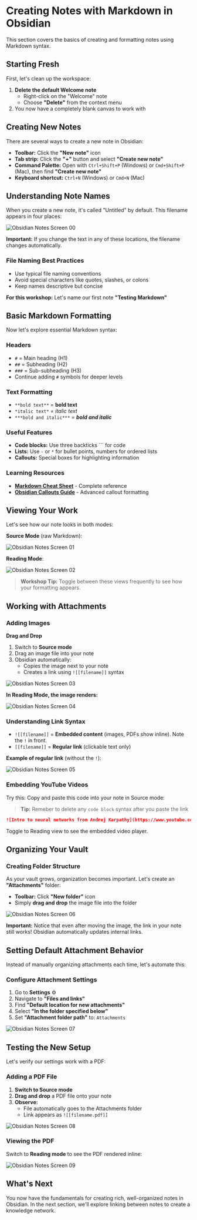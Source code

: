 # Creating Notes with Markdown in Obsidian

This section covers the basics of creating and formatting notes using Markdown syntax.

## Starting Fresh

First, let's clean up the workspace:
1. **Delete the default Welcome note**
   - Right-click on the "Welcome" note
   - Choose **"Delete"** from the context menu
2. You now have a completely blank canvas to work with

## Creating New Notes

There are several ways to create a new note in Obsidian:

- **Toolbar:** Click the **"New note"** icon
- **Tab strip:** Click the **"+"** button and select **"Create new note"**
- **Command Palette:** Open with `Ctrl+Shift+P` (Windows) or `Cmd+Shift+P` (Mac), then find **"Create new note"**
- **Keyboard shortcut:** `Ctrl+N` (Windows) or `Cmd+N` (Mac)

## Understanding Note Names

When you create a new note, it's called "Untitled" by default. This filename appears in four places:

![Obsidian Notes Screen 00](./assets/Obsidian_Notes_00.png)

**Important:** If you change the text in any of these locations, the filename changes automatically.

### File Naming Best Practices
- Use typical file naming conventions
- Avoid special characters like quotes, slashes, or colons
- Keep names descriptive but concise

**For this workshop:** Let's name our first note **"Testing Markdown"**

## Basic Markdown Formatting

Now let's explore essential Markdown syntax:

### Headers
- `#` = Main heading (H1)
- `##` = Subheading (H2)  
- `###` = Sub-subheading (H3)
- Continue adding `#` symbols for deeper levels

### Text Formatting
- `**bold text**` = **bold text**
- `*italic text*` = *italic text*
- `***bold and italic***` = ***bold and italic***

### Useful Features
- **Code blocks:** Use three backticks ``` for code
- **Lists:** Use `-` or `*` for bullet points, numbers for ordered lists
- **Callouts:** Special boxes for highlighting information

### Learning Resources
- [**Markdown Cheat Sheet**](https://www.markdownguide.org/cheat-sheet/) - Complete reference
- [**Obsidian Callouts Guide**](https://help.obsidian.md/callouts) - Advanced callout formatting

## Viewing Your Work

Let's see how our note looks in both modes:

**Source Mode** (raw Markdown):

![Obsidian Notes Screen 01](./assets/Obsidian_Notes_01.png)

**Reading Mode**:

![Obsidian Notes Screen 02](./assets/Obsidian_Notes_02.png)

> **Workshop Tip:** Toggle between these views frequently to see how your formatting appears.

## Working with Attachments

### Adding Images

**Drag and Drop**
1. Switch to **Source mode**
2. Drag an image file into your note
3. Obsidian automatically:
   - Copies the image next to your note
   - Creates a link using `![[filename]]` syntax

![Obsidian Notes Screen 03](./assets/Obsidian_Notes_03.png)

**In Reading Mode, the image renders:**

![Obsidian Notes Screen 04](./assets/Obsidian_Notes_04.png)

### Understanding Link Syntax

- `![[filename]]` = **Embedded content** (images, PDFs show inline). Note the `!` in front.
- `[[filename]]` = **Regular link** (clickable text only)

**Example of regular link** (without the `!`):

![Obsidian Notes Screen 05](./assets/Obsidian_Notes_05.png)

### Embedding YouTube Videos

Try this: Copy and paste this code into your note in Source mode:
> **Tip:** Remeber to delete any `code block` syntax after you paste the link 

```markdown
![Intro to neural networks from Andrej Karpathy](https://www.youtube.com/watch?v=VMj-3S1tku0)
```

Toggle to Reading view to see the embedded video player.

## Organizing Your Vault

### Creating Folder Structure

As your vault grows, organization becomes important. Let's create an **"Attachments"** folder:

- **Toolbar:** Click **"New folder"** icon
- Simply **drag and drop** the image file into the folder

![Obsidian Notes Screen 06](./assets/Obsidian_Notes_06.png)

**Important:** Notice that even after moving the image, the link in your note still works! Obsidian automatically updates internal links.

## Setting Default Attachment Behavior

Instead of manually organizing attachments each time, let's automate this:

### Configure Attachment Settings

1. Go to **Settings** ⚙️
2. Navigate to **"Files and links"**
3. Find **"Default location for new attachments"**
4. Select **"In the folder specified below"**
5. Set **"Attachment folder path"** to: `Attachments`

![Obsidian Notes Screen 07](./assets/Obsidian_Notes_07.png)

## Testing the New Setup

Let's verify our settings work with a PDF:

### Adding a PDF File

1. **Switch to Source mode**
2. **Drag and drop** a PDF file onto your note
3. **Observe:** 
   - File automatically goes to the Attachments folder
   - Link appears as `![[filename.pdf]]`

![Obsidian Notes Screen 08](./assets/Obsidian_Notes_08.png)

### Viewing the PDF

Switch to **Reading mode** to see the PDF rendered inline:

![Obsidian Notes Screen 09](./assets/Obsidian_Notes_09.png)

## What's Next

You now have the fundamentals for creating rich, well-organized notes in Obsidian. In the next section, we'll explore linking between notes to create a knowledge network.